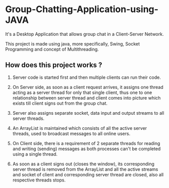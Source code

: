 # Group-Chatting-Application-using-JAVA

It's a Desktop Application that allows group chat in a Client-Server Network.

This project is made using java, more specifically, Swing, Socket Programming and concept of Multithreading.

## How does this project works ?

1. Server code is started first and then multiple clients can run their code.

2. On Server side, as soon as a client request arrives, it assigns one thread acting as a server thread for only that single client, thus one to one relationship between server thread and client comes into picture which exists till client signs out from the group chat.

3. Server also assigns separate socket, data input and output streams to all server threads.

4. An ArrayList is maintained which consists of all the active server threads, used to broadcast messages to all online users. 

5. On Client side, there is a requirement of 2 separate threads for reading and writing (sending) messages as both processes can't be completed using a single thread.

6. As soon as a client signs out (closes the window), its corresponding server thread is removed from the ArrayList and all the active streams and socket of client and corresponding server thread are closed, also all respective threads stops.
